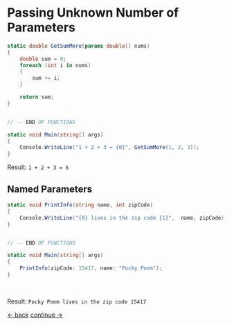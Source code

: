 # Passing Unknown Number of Parameters

```csharp
static double GetSumMore(params double[] nums)
{
    double sum = 0;
    foreach (int i in nums)
    {
        sum += i;
    }

    return sum;
}


// -- END OF FUNCTIONS

static void Main(string[] args)
{
    Console.WriteLine("1 + 2 + 3 = {0}", GetSumMore(1, 2, 3));
}
```

Result: `1 + 2 + 3 = 6` <br>


## Named Parameters

```csharp
static void PrintInfo(string name, int zipCode)
{
    Console.WriteLine("{0} lives in the zip code {1}",  name, zipCode);
}


// -- END OF FUNCTIONS

static void Main(string[] args)
{
    PrintInfo(zipCode: 15417, name: "Pocky Poem");
}
```
<br>

Result: `Pocky Poem lives in the zip code 15417`





[<- back](https://github.com/QuackPlayground/csharp/blob/main/theory/basic/11.md)
[continue ->](https://github.com/QuackPlayground/csharp/blob/main/theory/basic/13.md)